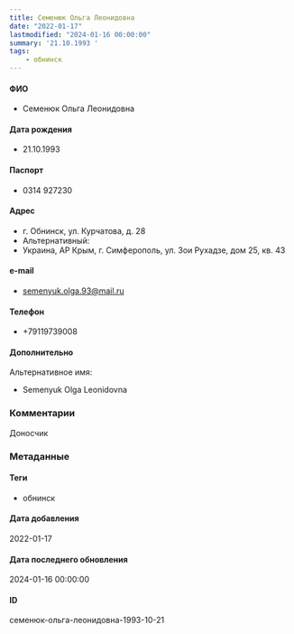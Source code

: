 ```yaml
---
title: Семенюк Ольга Леонидовна
date: "2022-01-17"
lastmodified: "2024-01-16 00:00:00"
summary: '21.10.1993 '
tags: 
    - обнинск
---
```

<!--# pp1-->
<!--## Фигурант-->
<!--### Личные данные-->
#### ФИО
- Семенюк Ольга Леонидовна
#### Дата рождения
- 21.10.1993
#### Паспорт
- 0314 927230
#### Адрес
- г. Обнинск, ул. Курчатова, д. 28
- Альтернативный:
- Украина, АР Крым, г. Симферополь, ул. Зои Рухадзе, дом 25, кв. 43
#### e-mail
- semenyuk.olga.93@mail.ru
#### Телефон
- +79119739008
#### Дополнительно
Альтернативное имя:
- Semenyuk Olga Leonidovna
### Комментарии
Доносчик
### Метаданные
#### Теги
- обнинск
#### Дата добавления
2022-01-17
#### Дата последнего обновления
2024-01-16 00:00:00
#### ID
семенюк-ольга-леонидовна-1993-10-21
<!--## END;-->
